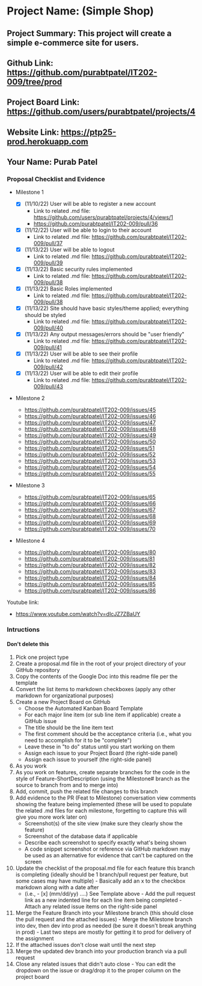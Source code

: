 # Project Name: (Simple Shop)
## Project Summary: This project will create a simple e-commerce site for users. 
## Github Link: https://github.com/purabtpatel/IT202-009/tree/prod
## Project Board Link: https://github.com/users/purabtpatel/projects/4
## Website Link: https://ptp25-prod.herokuapp.com
## Your Name: Purab Patel

<!-- Line item / Feature template (use this for each bullet point) -- DO NOT DELETE THIS SECTION


- [ ] \(mm/dd/yyyy of completion) Feature Title (from the proposal bullet point, if it's a sub-point indent it properly)
  -  Link to related .md file: [Link Name](link url)

 End Line item / Feature Template -- DO NOT DELETE THIS SECTION --> 
 
 
### Proposal Checklist and Evidence

- Milestone 1
  - [x] \(11/10/22) User will be able to register a new account
    -  Link to related .md file: https://github.com/users/purabtpatel/projects/4/views/1
    -  https://github.com/purabtpatel/IT202-009/pull/36
  - [x] \(11/12/22) User will be able to login to their account
    -  Link to related .md file: https://github.com/purabtpatel/IT202-009/pull/37
  - [x] \(11/13/22) User will be able to logout
    -  Link to related .md file: https://github.com/purabtpatel/IT202-009/pull/39
  - [x] \(11/13/22) Basic security rules implemented
    -  Link to related .md file: https://github.com/purabtpatel/IT202-009/pull/38
  - [x] \(11/13/22) Basic Roles implemented
    -  Link to related .md file: https://github.com/purabtpatel/IT202-009/pull/38
  - [x] \(11/13/22) Site should have basic styles/theme applied; everything should be styled
    -  Link to related .md file: https://github.com/purabtpatel/IT202-009/pull/40
  - [x] \(11/13/22) Any output messages/errors should be "user friendly"
    -  Link to related .md file: https://github.com/purabtpatel/IT202-009/pull/41
  - [x] \(11/13/22) User will be able to see their profile
    -  Link to related .md file: https://github.com/purabtpatel/IT202-009/pull/42
  - [x] \(11/13/22) User will be able to edit their profile
    -  Link to related .md file: https://github.com/purabtpatel/IT202-009/pull/43
- Milestone 2
  - https://github.com/purabtpatel/IT202-009/issues/45
  - https://github.com/purabtpatel/IT202-009/issues/46
  - https://github.com/purabtpatel/IT202-009/issues/47
  - https://github.com/purabtpatel/IT202-009/issues/48
  - https://github.com/purabtpatel/IT202-009/issues/49
  - https://github.com/purabtpatel/IT202-009/issues/50
  - https://github.com/purabtpatel/IT202-009/issues/51
  - https://github.com/purabtpatel/IT202-009/issues/52
  - https://github.com/purabtpatel/IT202-009/issues/53
  - https://github.com/purabtpatel/IT202-009/issues/54
  - https://github.com/purabtpatel/IT202-009/issues/55

- Milestone 3
  - https://github.com/purabtpatel/IT202-009/issues/65
  - https://github.com/purabtpatel/IT202-009/issues/66
  - https://github.com/purabtpatel/IT202-009/issues/67
  - https://github.com/purabtpatel/IT202-009/issues/68
  - https://github.com/purabtpatel/IT202-009/issues/69
  - https://github.com/purabtpatel/IT202-009/issues/70
- Milestone 4
  - https://github.com/purabtpatel/IT202-009/issues/80
  - https://github.com/purabtpatel/IT202-009/issues/81
  - https://github.com/purabtpatel/IT202-009/issues/82
  - https://github.com/purabtpatel/IT202-009/issues/83
  - https://github.com/purabtpatel/IT202-009/issues/84
  - https://github.com/purabtpatel/IT202-009/issues/85
  - https://github.com/purabtpatel/IT202-009/issues/86

Youtube link:
- https://www.youtube.com/watch?v=dIcJZ7ZBaUY

### Intructions
#### Don't delete this
1. Pick one project type
2. Create a proposal.md file in the root of your project directory of your GitHub repository
3. Copy the contents of the Google Doc into this readme file per the template
4. Convert the list items to markdown checkboxes (apply any other markdown for organizational purposes)
5. Create a new Project Board on GitHub
   - Choose the Automated Kanban Board Template
   - For each major line item (or sub line item if applicable) create a GitHub issue
   - The title should be the line item text
   - The first comment should be the acceptance criteria (i.e., what you need to accomplish for it to be "complete")
   - Leave these in "to do" status until you start working on them
   - Assign each issue to your Project Board (the right-side panel)
   - Assign each issue to yourself (the right-side panel)
6. As you work
  1. As you work on features, create separate branches for the code in the style of Feature-ShortDescription (using the Milestone# branch as the source to branch from and to merge into)
  2. Add, commit, push the related file changes to this branch
  3. Add evidence to the PR (Feat to Milestone) conversation view comments showing the feature being implemented (these will be used to populate the related .md files for each milestone, forgetting to capture this will give you more work later on)
     - Screenshot(s) of the site view (make sure they clearly show the feature)
     - Screenshot of the database data if applicable
     - Describe each screenshot to specify exactly what's being shown
     - A code snippet screenshot or reference via GitHub markdown may be used as an alternative for evidence that can't be captured on the screen
  4. Update the checklist of the proposal.md file for each feature this branch is completing (ideally should be 1 branch/pull request per feature, but some cases may have multiple)
    - Basically add an x to the checkbox markdown along with a date after
      - (i.e.,   - [x] (mm/dd/yy) ....) See Template above
    - Add the pull request link as a new indented line for each line item being completed
    - Attach any related issue items on the right-side panel
  5. Merge the Feature Branch into your Milestone branch (this should close the pull request and the attached issues)
    - Merge the Milestone branch into dev, then dev into prod as needed (be sure it doesn't break anything in prod)
    - Last two steps are mostly for getting it to prod for delivery of the assignment 
  7. If the attached issues don't close wait until the next step
  8. Merge the updated dev branch into your production branch via a pull request
  9. Close any related issues that didn't auto close
    - You can edit the dropdown on the issue or drag/drop it to the proper column on the project board